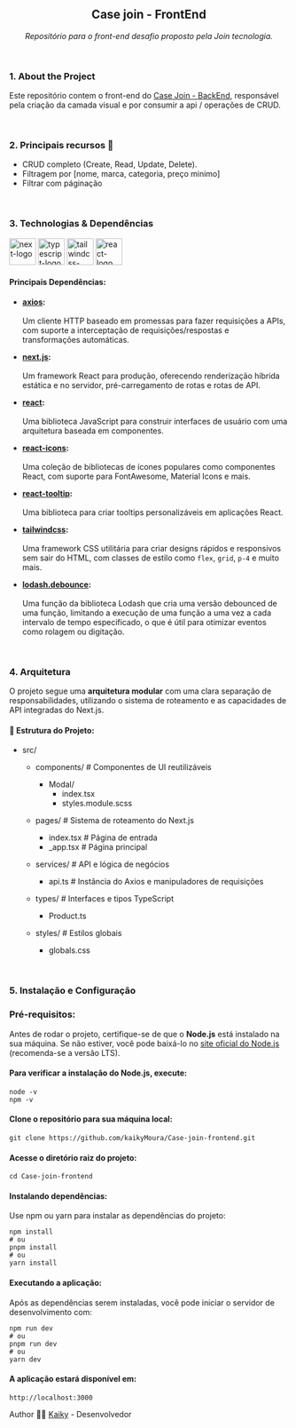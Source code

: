 <h2 align="center">Case join - FrontEnd</h2>
<p align="center"><i>Repositório para o front-end desafio proposto pela Join tecnologia.</i></p>


<br/>

### 1. About the Project
Este repositório contem o front-end do [Case Join - BackEnd](https://github.com/kaikyMoura/Case-Join-backend), responsável pela criação da camada visual e por consumir a api / operações de CRUD.

<br/>

### 2. Principais recursos 🔑
- CRUD completo (Create, Read, Update, Delete).
- Filtragem por [nome, marca, categoria, preço minimo]
- Filtrar com páginação

<br/>

### 3. Technologias & Dependências
<div display="inline-block" gap="6">
  <img alt="next-logo" width="48" src="https://cdn.jsdelivr.net/gh/devicons/devicon@latest/icons/nextjs/nextjs-original.svg" />
  <img alt="typescript-logo" width="48" src="https://cdn.jsdelivr.net/gh/devicons/devicon@latest/icons/typescript/typescript-original.svg" />
  <img alt="tailwindcss-logo" width="48" src="https://cdn.jsdelivr.net/gh/devicons/devicon@latest/icons/tailwindcss/tailwindcss-original-wordmark.svg" />
  <img alt="react-logo" width="48" src="https://cdn.jsdelivr.net/gh/devicons/devicon@latest/icons/react/react-original.svg" />
</div> 


#### Principais Dependências:

- **[axios](https://axios-http.com/docs/intro):**  
  <br/>Um cliente HTTP baseado em promessas para fazer requisições a APIs, com suporte a interceptação de requisições/respostas e transformações automáticas.

- **[next.js](https://nextjs.org/):**  
  <br/>Um framework React para produção, oferecendo renderização híbrida estática e no servidor, pré-carregamento de rotas e rotas de API.

- **[react](https://react.dev/):**  
  <br/>Uma biblioteca JavaScript para construir interfaces de usuário com uma arquitetura baseada em componentes.

- **[react-icons](https://react-icons.github.io/react-icons/):**  
  <br/>Uma coleção de bibliotecas de ícones populares como componentes React, com suporte para FontAwesome, Material Icons e mais.

- **[react-tooltip](https://react-tooltip.com/):**  
  <br/>Uma biblioteca para criar tooltips personalizáveis em aplicações React.

- **[tailwindcss](https://tailwindcss.com/):**  
  <br/>Uma framework CSS utilitária para criar designs rápidos e responsivos sem sair do HTML, com classes de estilo como `flex`, `grid`, `p-4` e muito mais.

- **[lodash.debounce](https://lodash.com/docs/4.17.15#debounce):**  
  <br/>Uma função da biblioteca Lodash que cria uma versão debounced de uma função, limitando a execução de uma função a uma vez a cada intervalo de tempo especificado, o que é útil para otimizar eventos como rolagem ou digitação.

<br/>


### 4. Arquitetura

O projeto segue uma **arquitetura modular** com uma clara separação de responsabilidades, utilizando o sistema de roteamento e as capacidades de API integradas do Next.js.

#### 📂 Estrutura do Projeto:
- src/
  - components/ # Componentes de UI reutilizáveis
      - Modal/
        - index.tsx
        - styles.module.scss
          
  - pages/ # Sistema de roteamento do Next.js
    - index.tsx # Página de entrada
    - _app.tsx # Página principal
    
  - services/ # API e lógica de negócios
    - api.ts # Instância do Axios e manipuladores de requisições
      
  - types/ # Interfaces e tipos TypeScript
    - Product.ts
      
  - styles/ # Estilos globais
    - globals.css

<br/>
  
### 5. Instalação e Configuração

### Pré-requisitos:
Antes de rodar o projeto, certifique-se de que o **Node.js** está instalado na sua máquina. Se não estiver, você pode baixá-lo no [site oficial do Node.js](https://nodejs.org/en/) (recomenda-se a versão LTS).

#### Para verificar a instalação do Node.js, execute:

```console
node -v
npm -v
```
#### Clone o repositório para sua máquina local:

```console
git clone https://github.com/kaikyMoura/Case-join-frontend.git
```

#### Acesse o diretório raiz do projeto:

```console
cd Case-join-frontend
```

#### Instalando dependências:
Use npm ou yarn para instalar as dependências do projeto: 

```console
npm install
# ou
pnpm install
# ou
yarn install
```

#### Executando a aplicação:
Após as dependências serem instaladas, você pode iniciar o servidor de desenvolvimento com:
```console
npm run dev
# ou
pnpm run dev
# ou
yarn dev
```

#### A aplicação estará disponível em:
```console
http://localhost:3000
```

Author 👨‍💻
[Kaiky](https://github.com/kaikyMoura) - Desenvolvedor
